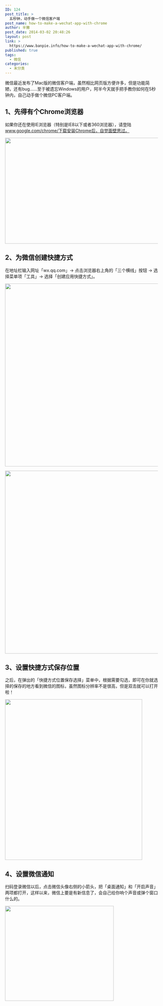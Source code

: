 ```yaml
---
ID: 124
post_title: >
  五秒钟，动手做一个微信客户端
post_name: how-to-make-a-wechat-app-with-chrome
author: 半撇
post_date: 2014-03-02 20:48:26
layout: post
link: >
  https://www.banpie.info/how-to-make-a-wechat-app-with-chrome/
published: true
tags:
  - 微信
categories:
  - 未分类
---
```

微信最近发布了Mac版的微信客户端，虽然相比网页版方便许多，但是功能简陋，还有bug……至于被遗忘Windows的用户，阿半今天就手把手教你如何在5秒钟内，自己动手做个微信PC客户端。

## 1、先得有个Chrome浏览器

如果你还在使用IE浏览器（特别是IE8以下或者360浏览器），请登陆‎www.google.com/chrome/下载安装Chrome后，自觉面壁思过。

[<img class="alignnone size-full wp-image-2532" src="http://www.banpie.info/wp-content/uploads/2019/04/unnamed-file-36.png" width="620" height="348" alt="" />][1]

## 2、为微信创建快捷方式

在地址栏输入网址「wx.qq.com」-> 点击浏览器右上角的「三个横线」按钮 -> 选择菜单项「工具」-> 选择「创建应用快捷方式」。

[<img class="alignnone size-full wp-image-2534" src="http://www.banpie.info/wp-content/uploads/2019/04/unnamed-file-136.jpg" width="620" height="601" alt="" />][2]

[<img class="alignnone size-full wp-image-2534" src="http://www.banpie.info/wp-content/uploads/2019/04/unnamed-file-136.jpg" width="620" height="601" alt="" />][2]

## 3、设置快捷方式保存位置

之后，在弹出的「快捷方式位置保存选择」菜单中，根据需要勾选，即可在你就选择的保存的地方看到微信的图标，虽然图标分辨率不是很高，但是双击就可以打开啦！

[<img class="alignnone size-full wp-image-2538" src="http://www.banpie.info/wp-content/uploads/2019/04/unnamed-file-140.jpg" width="452" height="528" alt="" />][3]

## 4、设置微信通知

扫码登录微信以后，点击微信头像右侧的小箭头，把「桌面通知」和「开启声音」两项都打开，这样以来，微信上要是有新信息了，会自己给你响个声音或弹个窗口什么的。

[<img class="alignnone size-full wp-image-2540" src="http://www.banpie.info/wp-content/uploads/2019/04/unnamed-file-37.png" width="358" height="312" alt="" />][4]

 [1]: http://www.banpie.info/wp-content/uploads/2019/04/unnamed-file-36.png
 [2]: http://www.banpie.info/wp-content/uploads/2019/04/unnamed-file-136.jpg
 [3]: http://www.banpie.info/wp-content/uploads/2019/04/unnamed-file-140.jpg
 [4]: http://www.banpie.info/wp-content/uploads/2019/04/unnamed-file-37.png